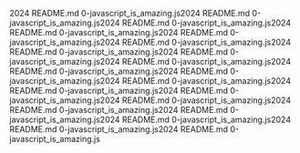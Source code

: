 2024 README.md 0-javascript_is_amazing.js2024 README.md 0-javascript_is_amazing.js2024 README.md 0-javascript_is_amazing.js2024 README.md 0-javascript_is_amazing.js2024 README.md 0-javascript_is_amazing.js2024 README.md 0-javascript_is_amazing.js2024 README.md 0-javascript_is_amazing.js2024 README.md 0-javascript_is_amazing.js2024 README.md 0-javascript_is_amazing.js2024 README.md 0-javascript_is_amazing.js2024 README.md 0-javascript_is_amazing.js2024 README.md 0-javascript_is_amazing.js2024 README.md 0-javascript_is_amazing.js2024 README.md 0-javascript_is_amazing.js2024 README.md 0-javascript_is_amazing.js2024 README.md 0-javascript_is_amazing.js2024 README.md 0-javascript_is_amazing.js2024 README.md 0-javascript_is_amazing.js2024 README.md 0-javascript_is_amazing.js2024 README.md 0-javascript_is_amazing.js

